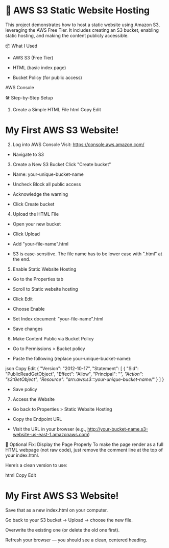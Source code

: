 # 🚀 AWS S3 Static Website Hosting

This project demonstrates how to host a static website using Amazon S3, leveraging the AWS Free Tier. It includes creating an S3 bucket, enabling static hosting, and making the content publicly accessible.

📦 What I Used

- AWS S3 (Free Tier)

- HTML (basic index page)

- Bucket Policy (for public access)

AWS Console

🛠️ Step-by-Step Setup
1. Create a Simple HTML File
html
Copy
Edit
<!-- index.html -->
<!DOCTYPE html>
<html>
<head>
  <title>Hello from S3</title>
</head>
<body>
  <h1>My First AWS S3 Website!</h1>
</body>
</html>

2. Log into AWS Console
Visit: https://console.aws.amazon.com/

- Navigate to S3

3. Create a New S3 Bucket
Click "Create bucket"

- Name: your-unique-bucket-name

- Uncheck Block all public access

- Acknowledge the warning

- Click Create bucket

4. Upload the HTML File
- Open your new bucket

- Click Upload

- Add "your-file-name".html
* S3 is case-sensitive. The file name has to be lower case with ".html" at the end.

5. Enable Static Website Hosting
- Go to the Properties tab

- Scroll to Static website hosting

- Click Edit

- Choose Enable

- Set Index document: "your-file-name".html

- Save changes

6. Make Content Public via Bucket Policy
- Go to Permissions > Bucket policy

- Paste the following (replace your-unique-bucket-name):

json
Copy
Edit
{
  "Version": "2012-10-17",
  "Statement": [
    {
      "Sid": "PublicReadGetObject",
      "Effect": "Allow",
      "Principal": "*",
      "Action": "s3:GetObject",
      "Resource": "arn:aws:s3:::your-unique-bucket-name/*"
    }
  ]
}
- Save policy

7. Access the Website
- Go back to Properties > Static Website Hosting

- Copy the Endpoint URL

- Visit the URL in your browser (e.g., http://your-bucket-name.s3-website-us-east-1.amazonaws.com)

🔧 Optional Fix: Display the Page Properly
To make the page render as a full HTML webpage (not raw code), just remove the comment line at the top of your index.html.

Here’s a clean version to use:

html
Copy
Edit
<!DOCTYPE html>
<html>
<head>
  <title>Hello from S3</title>
</head>
<body>
  <h1>My First AWS S3 Website!</h1>
</body>
</html>
Save that as a new index.html on your computer.

Go back to your S3 bucket → Upload → choose the new file.

Overwrite the existing one (or delete the old one first).

Refresh your browser — you should see a clean, centered heading.
